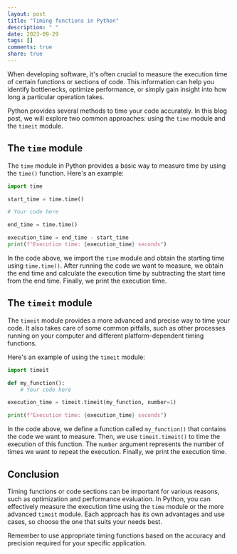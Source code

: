 ```yaml
---
layout: post
title: "Timing functions in Python"
description: " "
date: 2023-09-29
tags: []
comments: true
share: true
---
```


When developing software, it's often crucial to measure the execution time of certain functions or sections of code. This information can help you identify bottlenecks, optimize performance, or simply gain insight into how long a particular operation takes.

Python provides several methods to time your code accurately. In this blog post, we will explore two common approaches: using the `time` module and the `timeit` module.

## The `time` module

The `time` module in Python provides a basic way to measure time by using the `time()` function. Here's an example:

```python
import time

start_time = time.time()

# Your code here

end_time = time.time()

execution_time = end_time - start_time
print(f"Execution time: {execution_time} seconds")
```

In the code above, we import the `time` module and obtain the starting time using `time.time()`. After running the code we want to measure, we obtain the end time and calculate the execution time by subtracting the start time from the end time. Finally, we print the execution time.

## The `timeit` module

The `timeit` module provides a more advanced and precise way to time your code. It also takes care of some common pitfalls, such as other processes running on your computer and different platform-dependent timing functions.

Here's an example of using the `timeit` module:

```python
import timeit

def my_function():
    # Your code here

execution_time = timeit.timeit(my_function, number=1)

print(f"Execution time: {execution_time} seconds")
```

In the code above, we define a function called `my_function()` that contains the code we want to measure. Then, we use `timeit.timeit()` to time the execution of this function. The `number` argument represents the number of times we want to repeat the execution. Finally, we print the execution time.

## Conclusion

Timing functions or code sections can be important for various reasons, such as optimization and performance evaluation. In Python, you can effectively measure the execution time using the `time` module or the more advanced `timeit` module. Each approach has its own advantages and use cases, so choose the one that suits your needs best.

Remember to use appropriate timing functions based on the accuracy and precision required for your specific application.